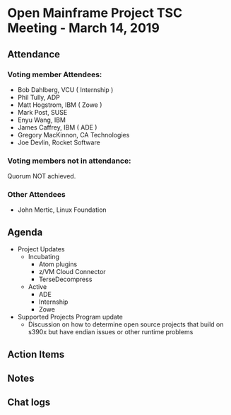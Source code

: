 # Open Mainframe Project TSC Meeting - March 14, 2019

## Attendance

### Voting member Attendees:

* Bob Dahlberg, VCU ( Internship )
* Phil Tully, ADP
* Matt Hogstrom, IBM ( Zowe )
* Mark Post, SUSE
* Enyu Wang, IBM
* James Caffrey, IBM ( ADE )
* Gregory MacKinnon, CA Technologies
* Joe Devlin, Rocket Software

### Voting members not in attendance:


Quorum NOT achieved.

### Other Attendees

* John Mertic, Linux Foundation

## Agenda

* Project Updates
  * Incubating
    * Atom plugins
    * z/VM Cloud Connector
    * TerseDecompress
  * Active
    * ADE
    * Internship
    * Zowe
* Supported Projects Program update
  * Discussion on how to determine open source projects that build on s390x but have endian issues or other runtime problems

## Action Items

## Notes

## Chat logs

